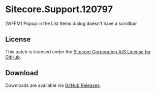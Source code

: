# Sitecore.Support.120797
[WFFM] Popup in the List Items dialog doesn't have a scrollbar

## License  
This patch is licensed under the [Sitecore Corporation A/S License for GitHub](https://github.com/sitecoresupport/Sitecore.Support.120797/blob/master/LICENSE).  

## Download  
Downloads are available via [GitHub Releases](https://github.com/sitecoresupport/Sitecore.Support.120797/releases).  
